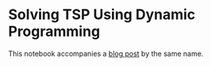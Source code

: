 # Solving TSP Using Dynamic Programming

This notebook accompanies a 
[blog post](https://towardsdatascience.com/solving-tsp-using-dynamic-programming-2c77da86610d)
by the same name.